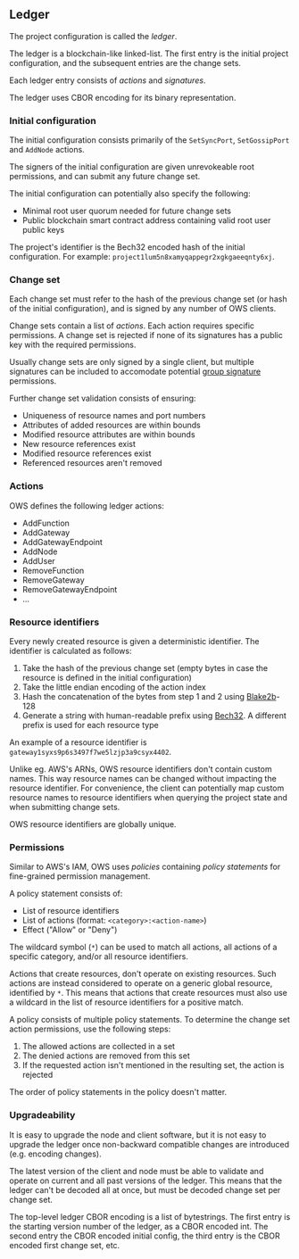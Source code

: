 ## Ledger

The project configuration is called the *ledger*.

The ledger is a blockchain-like linked-list. The first entry is the initial project configuration, and the subsequent entries are the change sets.

Each ledger entry consists of *actions* and *signatures*.

The ledger uses CBOR encoding for its binary representation.

### Initial configuration

The initial configuration consists primarily of the `SetSyncPort`, `SetGossipPort` and `AddNode` actions.

The signers of the initial configuration are given unrevokeable root permissions, and can submit any future change set.

The initial configuration can potentially also specify the following:
   - Minimal root user quorum needed for future change sets
   - Public blockchain smart contract address containing valid root user public keys

The project's identifier is the Bech32 encoded hash of the initial configuration. For example: `project1lum5n8xamyqappegr2xgkgaeeqnty6xj`.

### Change set

Each change set must refer to the hash of the previous change set (or hash of the initial configuration), and is signed by any number of OWS clients.

Change sets contain a list of *actions*. Each action requires specific permissions. A change set is rejected if none of its signatures has a public key with the required permissions.

Usually change sets are only signed by a single client, but multiple signatures can be included to accomodate potential [group signature](https://en.wikipedia.org/wiki/Group_signature) permissions.

Further change set validation consists of ensuring:
   - Uniqueness of resource names and port numbers
   - Attributes of added resources are within bounds
   - Modified resource attributes are within bounds
   - New resource references exist
   - Modified resource references exist
   - Referenced resources aren't removed

### Actions

OWS defines the following ledger actions:

   - AddFunction
   - AddGateway
   - AddGatewayEndpoint
   - AddNode
   - AddUser
   - RemoveFunction
   - RemoveGateway
   - RemoveGatewayEndpoint
   - ...

### Resource identifiers

Every newly created resource is given a deterministic identifier. The identifier is calculated as follows:
   1. Take the hash of the previous change set (empty bytes in case the resource is defined in the initial configuration)
   2. Take the little endian encoding of the action index
   3. Hash the concatenation of the bytes from step 1 and 2 using [Blake2b](https://en.wikipedia.org/wiki/BLAKE_(hash_function))-128
   4. Generate a string with human-readable prefix using [Bech32](https://en.bitcoin.it/wiki/Bech32). A different prefix is used for each resource type

An example of a resource identifier is `gateway1syxs9p6s3497f7we5lzjp3a9csyx4402`.

Unlike eg. AWS's ARNs, OWS resource identifiers don't contain custom names. This way resource names can be changed without impacting the resource identifier. For convenience, the client can potentially map custom resource names to resource identifiers when querying the project state and when submitting change sets.

OWS resource identifiers are globally unique.

### Permissions

Similar to AWS's IAM, OWS uses *policies* containing *policy statements* for fine-grained permission management.

A policy statement consists of:
   - List of resource identifiers
   - List of actions (format: `<category>:<action-name>`)
   - Effect ("Allow" or "Deny")

The wildcard symbol (`*`) can be used to match all actions, all actions of a specific category, and/or all resource identifiers.

Actions that create resources, don't operate on existing resources. Such actions are instead considered to operate on a generic global resource, identified by `*`. This means that actions that create resources must also use a wildcard in the list of resource identifiers for a positive match.

A policy consists of multiple policy statements. To determine the change set action permissions, use the following steps:
   1. The allowed actions are collected in a set
   2. The denied actions are removed from this set
   3. If the requested action isn't mentioned in the resulting set, the action is rejected
   
The order of policy statements in the policy doesn't matter.

### Upgradeability

It is easy to upgrade the node and client software, but it is not easy to upgrade the ledger once non-backward compatible changes are introduced (e.g. encoding changes).

The latest version of the client and node must be able to validate and operate on current and all past versions of the ledger.
This means that the ledger can't be decoded all at once, but must be decoded change set per change set.

The top-level ledger CBOR encoding is a list of bytestrings. 
The first entry is the starting version number of the ledger, as a CBOR encoded int. 
The second entry the CBOR encoded initial config, the third entry is the CBOR encoded first change set, etc.